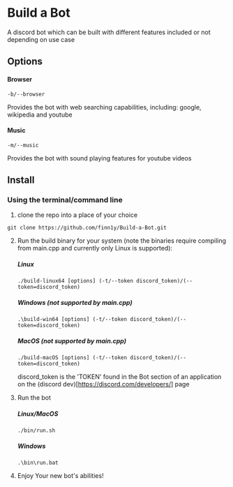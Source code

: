 # Build a Bot

A discord bot which can be built with different features included or not depending on use case

## Options

#### Browser
```
-b/--browser
```
Provides the bot with web searching capabilities, including: google, wikipedia and youtube

#### Music
```
-m/--music
```
Provides the bot with sound playing features for youtube videos

## Install

### Using the terminal/command line
1. clone the repo into a place of your choice

```
git clone https://github.com/finn1y/Build-a-Bot.git
```
2. Run the build binary for your system (note the binaries require compiling from main.cpp and currently only Linux is supported):
    
    ##### Linux
    ```
    ./build-linux64 [options] (-t/--token discord_token)/(--token=discord_token)
    ```
    ##### Windows (not supported by main.cpp)
    ```
    .\build-win64 [options] (-t/--token discord_token)/(--token=discord_token)
    ```
    ##### MacOS (not supported by main.cpp)
    ```
    ./build-macOS [options] (-t/--token discord_token)/(--token=discord_token)
    ```
    discord_token is the 'TOKEN' found in the Bot section of an application on the (discord dev)[https://discord.com/developers/] page
3. Run the bot

    ##### Linux/MacOS
    ```
    ./bin/run.sh
    ```
    ##### Windows
    ```
    .\bin\run.bat
    ```
4. Enjoy Your new bot's abilities!
